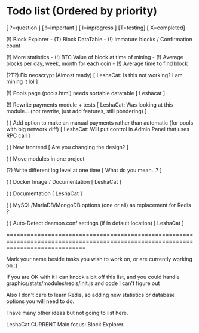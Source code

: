 Todo list (Ordered by priority)
===============================
[ ?=question ] [ !=important ] [ I=inprogress ] [T=testing] [ X=completed]

(!) Block Explorer
    - (T) Block DataTable
    - (!) Immature blocks / Confirmation count

(!) More statistics 
    - (!) BTC Value of block at time of mining
    - (!) Average blocks per day, week, month for each coin
    - (!) Average time to find block
    
(?T?) Fix neoscrypt (Almost ready) [ LeshaCat: Is this not working? I am mining it lol ] 

(!) Pools page (pools.html) needs sortable datatable [ Leshacat ]

(!) Rewrite payments module + tests [ LeshaCat: Was looking at this module... (not rewrite, just add features, still pondering) ]

( ) Add option to make an manual payments rather than automatic (for pools with big network diff) [ LeshaCat: Will put control in Admin Panel that uses RPC call ]

( ) New frontend [ Are you changing the design? ]

( ) Move modules in one project 

(?) Write different log level at one time [ What do you mean...? ]

( ) Docker Image / Documentation [ LeshaCat ]

( ) Documentation [ LeshaCat ]

( ) MySQL/MariaDB/MongoDB options (one or all) as replacement for Redis ?

( ) Auto-Detect daemon.conf settings (if in default location) [ LeshaCat ]

===================================================================================================================================

Mark your name beside tasks you wish to work on, or are currently working on :)

If you are OK with it I can knock a bit off this list, and you could handle graphics/stats/modules/redis/init.js and code I can't figure out

Also I don't care to learn Redis, so adding new statistics or database options you will need to do.

I have many other ideas but not going to list here.

LeshaCat CURRENT Main focus: Block Explorer.

